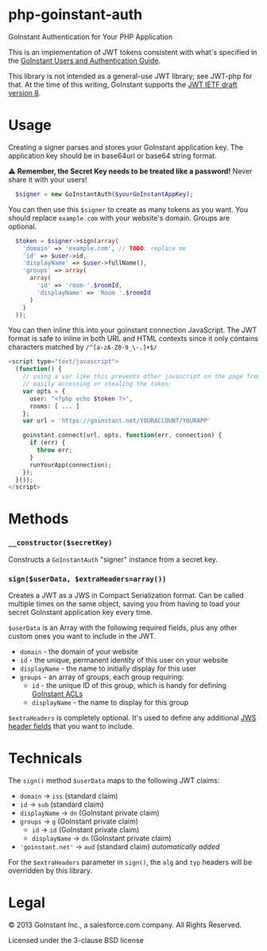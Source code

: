 # php-goinstant-auth

GoInstant Authentication for Your PHP Application

This is an implementation of JWT tokens consistent with what's specified in the
[GoInstant Users and Authentication
Guide](https://developers.goinstant.com/v1/guides/users_and_authentication.html).

This library is not intended as a general-use JWT library; see JWT-php for
that. At the time of this writing, GoInstant supports the [JWT IETF draft
version 8](https://tools.ietf.org/html/draft-ietf-oauth-json-web-token-08).


# Usage

Creating a signer parses and stores your GoInstant application key.  The
application key should be in base64url or base64 string format.

:warning: **Remember, the Secret Key needs to be treated like a password!**
Never share it with your users!

```php
  $signer = new GoInstantAuth($yourGoInstantAppKey);
```

You can then use this `$signer` to create as many tokens as you want. You
should replace `example.com` with your website's domain. Groups are optional.

```php
  $token = $signer->sign(array(
    'domain' => 'example.com', // TODO: replace me
    'id' => $user->id,
    'displayName' => $user->fullName(),
    'groups' => array(
      array(
        'id' => 'room-'.$roomId,
        'displayName' => 'Room '.$roomId
      )
    )
  ));
```

You can then inline this into your goinstant connection JavaScript.  The JWT format is safe to inline in both URL and HTML contexts since it only contains characters matched by `/^[a-zA-Z0-9_\-.]+$/`

```php
<script type="text/javascript">
  (function() {
    // using a var like this prevents other javascript on the page from
    // easily accessing or stealing the token:
    var opts = {
      user: "<?php echo $token ?>",
      rooms: [ ... ]
    };
    var url = 'https://goinstant.net/YOURACCOUNT/YOURAPP'

    goinstant.connect(url, opts, function(err, connection) {
      if (err) {
        throw err;
      }
      runYourApp(connection);
    });
  }());
</script>
```

# Methods

### `__constructor($secretKey)`

Constructs a `GoInstantAuth` "signer" instance from a secret key.

### `sign($userData, $extraHeaders=array())`

Creates a JWT as a JWS in Compact Serialization format.  Can be called multiple times on the same object, saving you from having to load your secret GoInstant application key every time.

`$userData` is an Array with the following required fields, plus any other
custom ones you want to include in the JWT.
- `domain` - the domain of your website
- `id` - the unique, permanent identity of this user on your website
- `displayName` - the name to initially display for this user
- `groups` - an array of groups, each group requiring:
  - `id` - the unique ID of this group, which is handy for defining [GoInstant ACLs](https://developers.goinstant.com/v1/guides/creating_and_managing_acl.html)
  - `displayName` - the name to display for this group

`$extraHeaders` is completely optional.  It's used to define any additional
[JWS header fields](http://tools.ietf.org/html/draft-ietf-jose-json-web-signature-11#section-4.1)
that you want to include.

# Technicals

The `sign()` method `$userData` maps to the following JWT claims:
- `domain` -> `iss` (standard claim)
- `id` -> `sub` (standard claim)
- `displayName` -> `dn` (GoInstant private claim)
- `groups` -> `g` (GoInstant private claim)
  - `id` -> `id` (GoInstant private claim)
  - `displayName` -> `dn` (GoInstant private claim)
- `'goinstant.net'` -> `aud` (standard claim) _automatically added_

For the `$extraHeaders` parameter in `sign()`, the `alg` and `typ` headers will
be overridden by this library.

# Legal

&copy; 2013 GoInstant Inc., a salesforce.com company.  All Rights Reserved.

Licensed under the 3-clause BSD license
